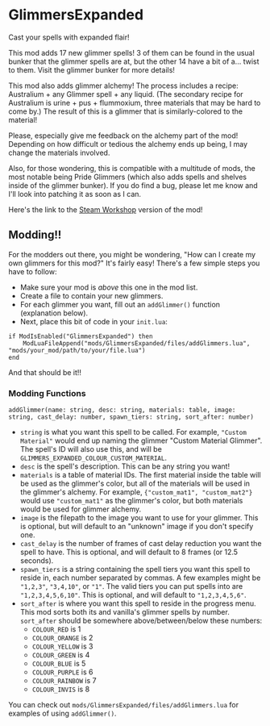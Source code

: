 # GlimmersExpanded
Cast your spells with expanded flair!

This mod adds 17 new glimmer spells! 3 of them can be found in the usual bunker that the glimmer spells are at, but the other 14 have a bit of a... twist to them. Visit the glimmer bunker for more details!

This mod also adds glimmer alchemy! The process includes a recipe: Australium + any Glimmer spell + any liquid. (The secondary recipe for Australium is urine + pus + flummoxium, three materials that may be hard to come by.) The result of this is a glimmer that is similarly-colored to the material!

Please, especially give me feedback on the alchemy part of the mod! Depending on how difficult or tedious the alchemy ends up being, I may change the materials involved.

Also, for those wondering, this is compatible with a multitude of mods, the most notable being Pride Glimmers (which also adds spells and shelves inside of the glimmer bunker). If you do find a bug, please let me know and I'll look into patching it as soon as I can.

Here's the link to the [Steam Workshop](https://steamcommunity.com/sharedfiles/filedetails/?id=3316355233) version of the mod!

## Modding!!
For the modders out there, you might be wondering, "How can I create my own glimmers for this mod?" It's fairly easy! There's a few simple steps you have to follow:
- Make sure your mod is *above* this one in the mod list.
- Create a file to contain your new glimmers.
- For each glimmer you want, fill out an `addGlimmer()` function (explanation below).
- Next, place this bit of code in your `init.lua`:
```
if ModIsEnabled("GlimmersExpanded") then
	ModLuaFileAppend("mods/GlimmersExpanded/files/addGlimmers.lua", "mods/your_mod/path/to/your/file.lua")
end
```

And that should be it!!

### Modding Functions
```
addGlimmer(name: string, desc: string, materials: table, image: string, cast_delay: number, spawn_tiers: string, sort_after: number)
```
- `string` is what you want this spell to be called. For example, `"Custom Material"` would end up naming the glimmer "Custom Material Glimmer". The spell's ID will also use this, and will be `GLIMMERS_EXPANDED_COLOUR_CUSTOM_MATERIAL`.
- `desc` is the spell's description. This can be any string you want!
- `materials` is a table of material IDs. The first material inside the table will be used as the glimmer's color, but all of the materials will be used in the glimmer's alchemy. For example, `{"custom_mat1", "custom_mat2"}` would use `"custom_mat1"` as the glimmer's color, but both materials would be used for glimmer alchemy.
- `image` is the filepath to the image you want to use for your glimmer. This is optional, but will default to an "unknown" image if you don't specify one.
- `cast_delay` is the number of frames of cast delay reduction you want the spell to have. This is optional, and will default to 8 frames (or 12.5 seconds).
- `spawn_tiers` is a string containing the spell tiers you want this spell to reside in, each number separated by commas. A few examples might be `"1,2,3"`, `"3,4,10"`, or `"1"`. The valid tiers you can put spells into are `"1,2,3,4,5,6,10"`. This is optional, and will default to `"1,2,3,4,5,6"`.
- `sort_after` is where you want this spell to reside in the progress menu. This mod sorts both its and vanilla's glimmer spells by number. `sort_after` should be somewhere above/between/below these numbers:
  - `COLOUR_RED` is 1
  - `COLOUR_ORANGE` is 2
  - `COLOUR_YELLOW` is 3
  - `COLOUR_GREEN` is 4
  - `COLOUR_BLUE` is 5
  - `COLOUR_PURPLE` is 6
  - `COLOUR_RAINBOW` is 7
  - `COLOUR_INVIS` is 8

You can check out `mods/GlimmersExpanded/files/addGlimmers.lua` for examples of using `addGlimmer()`.